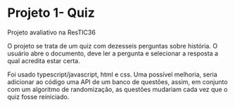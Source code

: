 
# Projeto 1- Quiz
Projeto avaliativo na ResTIC36

O projeto se trata de um quiz com dezesseis perguntas sobre história.
O usuário abre o documento, deve ler a pergunta e selecionar a resposta a qual acredita estar certa.

Foi usado typescript/javascript, html e css.
Uma possível melhoria, seria adicionar ao código uma API de um banco de questões, assim, em conjunto com um algoritmo de randomização, as questões mudariam cada vez que o quiz fosse reiniciado.
